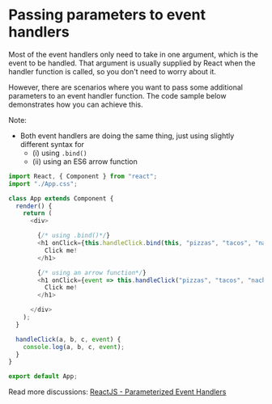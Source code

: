 # Passing parameters to event handlers

Most of the event handlers only need to take in one argument, which is the event to be handled. That argument is usually supplied by React when the handler function is called, so you don't need to worry about it.

However, there are scenarios where you want to pass some additional parameters to an event handler function. The code sample below demonstrates how you can achieve this.

Note:

* Both event handlers are doing the same thing, just using slightly different syntax for 
  * \(i\) using `.bind()` 
  * \(ii\) using an ES6 arrow function

```javascript
import React, { Component } from "react";
import "./App.css";

class App extends Component {
  render() {
    return (
      <div>

        {/* using .bind()*/} 
        <h1 onClick={this.handleClick.bind(this, "pizzas", "tacos", "nachos")}>
          Click me!
        </h1>

        {/* using an arrow function*/} 
        <h1 onClick={event => this.handleClick("pizzas", "tacos", "nachos", event)}>
          Click me!
        </h1>

      </div>
    );
  }

  handleClick(a, b, c, event) {
    console.log(a, b, c, event);
  }
}

export default App;
```

Read more discussions: [ReactJS - Parameterized Event Handlers](https://medium.freecodecamp.org/reactjs-pass-parameters-to-event-handlers-ca1f5c422b9) 
